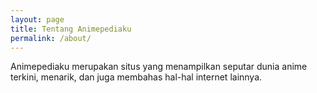```yaml
---
layout: page
title: Tentang Animepediaku
permalink: /about/
---
```


Animepediaku merupakan situs yang menampilkan seputar dunia anime terkini, menarik, dan juga membahas hal-hal internet lainnya.

